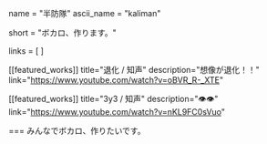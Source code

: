 name = "半防隊"
ascii_name = "kaliman"

short = "ボカロ、作ります。"

links = [ ]

[[featured_works]]
title="退化 / 知声"
description="想像が退化！！"
link="https://www.youtube.com/watch?v=oBVR_R-_XTE"

[[featured_works]]
title="3y3 / 知声"
description="👁️👁️"
link="https://www.youtube.com/watch?v=nKL9FC0sVuo"

===
みんなでボカロ、作りたいです。
